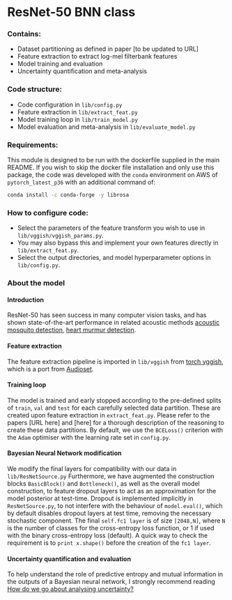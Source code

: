 # ResNet-50 BNN class
### Contains:
* Dataset partitioning as defined in paper [to be updated to URL]
* Feature extraction to extract log-mel filterbank features
* Model training and evaluation
* Uncertainty quantification and meta-analysis

### Code structure:
* Code configuration in `lib/config.py`
* Feature extraction in `lib/extract_feat.py`
* Model training loop in `lib/train_model.py`
* Model evaluation and meta-analysis in `lib/evaluate_model.py`

### Requirements:
This module is designed to be run with the dockerfile supplied in the main README. If you wish to skip the docker file installation and only use this package, the code was developed with the `conda` environment on AWS of `pytorch_latest_p36` with an additional command of:
```bash
conda install -c conda-forge -y librosa
```

### How to configure code:
* Select the parameters of the feature transform you wish to use in `lib/vggish/vggish_params.py`.
* You may also bypass this and implement your own features directly in `lib/extract_feat.py`.
* Select the output directories, and model hyperparameter options in `lib/config.py`.

### About the model
#### Introduction
ResNet-50 has seen success in many computer vision tasks, and has shown state-of-the-art performance in related acoustic methods [acoustic mosquito detection](https://arxiv.org/abs/2110.07607), [heart murmur detection](https://cinc.org/2022/Program/accepted/355_Preprint.pdf).

#### Feature extraction
The feature extraction pipeline is imported in `lib/vggish` from [torch vggish](https://github.com/harritaylor/torchvggish), which is a port from [Audioset](https://arxiv.org/abs/1609.09430).

#### Training loop
The model is trained and early stopped according to the pre-defined splits of `train`, `val` and `test` for each carefully selected data partition. These are created upon feature extraction in `extract_feat.py`. Please refer to the papers [URL here] and [here] for a thorough description of the reasoning to create these data partitions. By default, we use the `BCELoss()` criterion with the `Adam` optimiser with the learning rate set in `config.py`.

#### Bayesian Neural Network modification
We modify the final layers for compatibility with our data in `lib/ResNetSource.py` Furthermore, we have augmented the construction blocks `BasicBlock()` and `Bottleneck()`, as well as the overall model construction, to feature dropout layers to act as an approximation for the model posterior at test-time. Dropout is implemented implicitly in `ResNetSource.py`, to not interfere with the behaviour of `model.eval()`, which by default disables dropout layers at test time, removing the necessary stochastic component. The final `self.fc1 layer` is of size `[2048,N]`, where `N` is the number of classes for the cross-entropy loss function, or 1 if used with the binary cross-entropy loss (default). A quick way to check the requirement is to `print x.shape()` before the creation of the `fc1 layer`.

#### Uncertainty quantification and evaluation
To help understand the role of predictive entropy and mutual information in the outputs of a Bayesian neural network, I strongly recommend reading [How do we go about analysing uncertainty?](https://adamcobb.github.io/journal/bnn.html)


